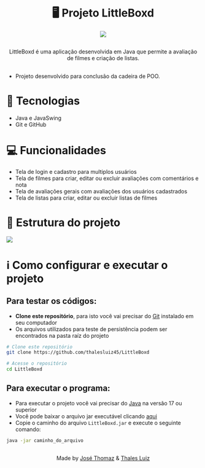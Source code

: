 <h1 align="center">
 🖥️ Projeto LittleBoxd
</h1>
<p align="center">
 <img src="https://i.imgur.com/uDvdhIH.png" />
</p>

##
<p align="center">LittleBoxd é uma aplicação desenvolvida em Java que permite a avaliação de filmes e criação de listas.</p>

##

- Projeto desenvolvido para conclusão da cadeira de POO.

# 🚀 Tecnologias
- Java e JavaSwing
- Git e GitHub

# 💻 Funcionalidades
- Tela de login e cadastro para multiplos usuários
- Tela de filmes para criar, editar ou excluir avaliações com comentários e nota
- Tela de avaliações gerais com avaliações dos usuários cadastrados
- Tela de listas para criar, editar ou excluir listas de filmes

# 📂 Estrutura do projeto
<img src="https://i.imgur.com/U4tBUwS.jpg"/>

# ℹ Como configurar e executar o projeto
## Para testar os códigos:
- __Clone este repositório__, para isto você vai precisar do [Git](https://git-scm.com) instalado em seu computador
- Os arquivos utilizados para teste de persistência podem ser encontrados na pasta raíz do projeto
  
```bash
# Clone este repositório
git clone https://github.com/thalesluiz45/LittleBoxd

# Acesse o repositório
cd LittleBoxd
```

## Para executar o programa:
- Para executar o projeto você vai precisar do [Java](https://www.java.com/pt-BR/download/) na versão 17 ou superior
- Você pode baixar o arquivo jar executável clicando [aqui](https://drive.google.com/uc?export=download&id=1BFFaW-fQoephQt7HGgLPqKWTA2e7gV3q)
- Copie o caminho do arquivo `LittleBoxd.jar` e execute o seguinte comando:
  
```bash
java -jar caminho_do_arquivo
```

##

<p align="center">Made by <a href="https://github.com/Thoomaz">José Thomaz</a> & <a href="https://github.com/thalesluiz45">Thales Luiz</a> </p>

